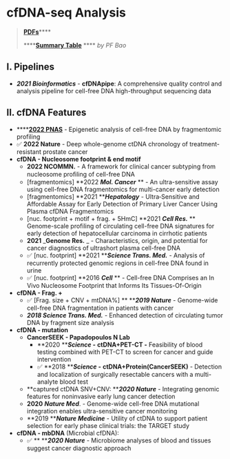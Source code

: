 # cfDNA-seq Analysis

> [**PDFs**](https://cloud.tsinghua.edu.cn/d/07d2b19d6b284ebea5ea/?p=%2F1.%20Precision%20Medicine\&mode=list)****
>
> ****[**Summary Table**](https://docs.qq.com/sheet/DT0RCdEt0V3pQeVRj) **** _by PF Bao_

## I. Pipelines

* _**2021 Bioinformatics**_ - **cfDNApipe**: A comprehensive quality control and analysis pipeline for cell-free DNA high-throughput sequencing data

## II. cfDNA Features

* ****[**2022 PNAS**](https://doi.org/10.1073/pnas.2209852119) - Epigenetic analysis of cell-free DNA by fragmentomic profiling
* ✅ **2022 Nature** - Deep whole-genome ctDNA chronology of treatment-resistant prostate cancer
* **cfDNA - Nucleosome footprint & end motif**
  * **2022 NCOMMN.** - A framework for clinical cancer subtyping from nucleosome proﬁling of cell-free DNA
  * \[fragmentomics] **2022 **_**Mol. Cancer**_** ** - An ultra-sensitive assay using cell-free DNA fragmentomics for multi-cancer early detection
  * \[fragmentomics] **2021 **_**Hepatology**_ - Ultra‐Sensitive and Affordable Assay for Early Detection of Primary Liver Cancer Using Plasma cfDNA Fragmentomics
  * \[nuc. footprint + motif + frag. + 5HmC] **2021 **_**Cell Res.**_** ** Genome-scale profiling of circulating cell-free DNA signatures for early detection of hepatocellular carcinoma in cirrhotic patients
  * **2021** _**Genome Res.** _ - Characteristics, origin, and potential for cancer diagnostics of ultrashort plasma cell-free DNA
  * ✅ \[nuc. footprint] **2021 **_**Science Trans. Med.**_ - Analysis of recurrently protected genomic regions in cell-free DNA found in urine
  * ✅ \[nuc. footprint] **2016 **_**Cell**_** ** - Cell-free DNA Comprises an In Vivo Nucleosome Footprint that Informs Its Tissues-Of-Origin
* **cfDNA - Frag. +**&#x20;
  * ✅ \[Frag. size + CNV + mtDNA%] ** **_**2019 Nature**_ - Genome-wide cell-free DNA fragmentation in patients with cancer&#x20;
  * _**2018 Science Trans. Med.**_ - Enhanced detection of circulating tumor DNA by fragment size analysis
* **cfDNA - mutation**
  * **CancerSEEK - Papadopoulos N Lab**
    * **2020 **_**Science -**_ **ctDNA+PET-CT -** Feasibility of blood testing combined with PET-CT to screen for cancer and guide intervention
    * ✅  **2018 **_**Science -**_ **ctDNA+Protein(CancerSEEK)** - Detection and localization of surgically resectable cancers with a multi-analyte blood test
  * **captured ctDNA SNV+CNV: **_**2020 Nature**_ - Integrating genomic features for noninvasive early lung cancer detection
  * **2020** _**Nature Med**_. - Genome-wide cell-free DNA mutational integration enables ultra-sensitive cancer monitoring
  * **2019 **_**Nature Medicine**_ - Utility of ctDNA to support patient selection for early phase clinical trials: the TARGET study
* **cfDNA - mbDNA** (Microbial cfDNA):&#x20;
  * ✅ ** **_**2020 Nature**_ - Microbiome analyses of blood and tissues suggest cancer diagnostic approach&#x20;



##





